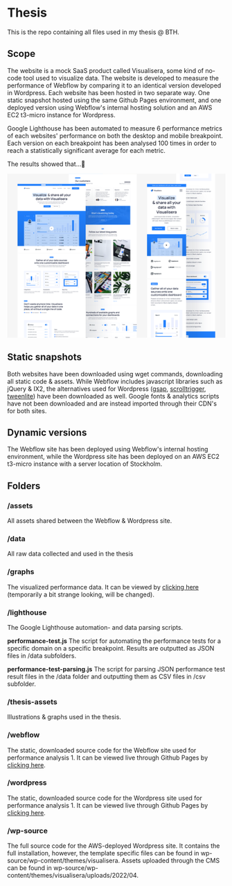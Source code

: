 # Thesis

This is the repo containing all files used in my thesis @ BTH.

## Scope

The website is a mock SaaS product called Visualisera, some kind of no-code tool used to visualize data. The website is developed to measure the performance of Webflow by comparing it to an identical version developed in Wordpress. Each website has been hosted in two separate way. One static snapshot hosted using the same Github Pages environment, and one deployed version using Webflow's internal hosting solution and an AWS EC2 t3-micro instance for Wordpress.

Google Lighthouse has been automated to measure 6 performance metrics of each websites' performance on both the desktop and mobile breakpoint. Each version on each breakpoint has been analysed 100 times in order to reach a statistically significant average for each metric.

The results showed that...🥳

![repo__thumb](./thumb__repo.png)

## Static snapshots

Both websites have been downloaded using wget commands, downloading all static code & assets. While Webflow includes javascript libraries such as jQuery & IX2, the alternatives used for Wordpress ([gsap](https://cdnjs.com/libraries/gsap), [scrolltrigger](https://cdnjs.com/libraries/ScrollTrigger), [tweenlite](https://www.cdnpkg.com/gsap/file/TweenLite.min.js/)) have been downloaded as well. Google fonts & analytics scripts have not been downloaded and are instead imported through their CDN's for both sites.

## Dynamic versions

The Webflow site has been deployed using Webflow's internal hosting environment, while the Wordpress site has been deployed on an AWS EC2 t3-micro instance with a server location of Stockholm.

## Folders

### /assets

All assets shared between the Webflow & Wordpress site.

### /data

All raw data collected and used in the thesis

### /graphs

The visualized performance data. It can be viewed by [clicking here](https://robingranqvist.github.io/thesis/graphs/graphs/) (temporarily a bit strange looking, will be changed).

### /lighthouse

The Google Lighthouse automation- and data parsing scripts.

**performance-test.js** The script for automating the performance tests for a specific domain on a specific breakpoint. Results are outputted as JSON files in /data subfolders.

**performance-test-parsing.js** The script for parsing JSON performance test result files in the /data folder and outputting them as CSV files in /csv subfolder.

### /thesis-assets

Illustrations & graphs used in the thesis.

### /webflow

The static, downloaded source code for the Webflow site used for performance analysis 1. It can be viewed live through Github Pages by [clicking here](https://robingranqvist.github.io/thesis/webflow/source).

### /wordpress

The static, downloaded source code for the Wordpress site used for performance analysis 1. It can be viewed live through Github Pages by [clicking here](https://robingranqvist.github.io/thesis/wordpress/source).

### /wp-source

The full source code for the AWS-deployed Wordpress site. It contains the full installation, however, the template specific files can be found in wp-source/wp-content/themes/visualisera. Assets uploaded through the CMS can be found in wp-source/wp-content/themes/visualisera/uploads/2022/04.
